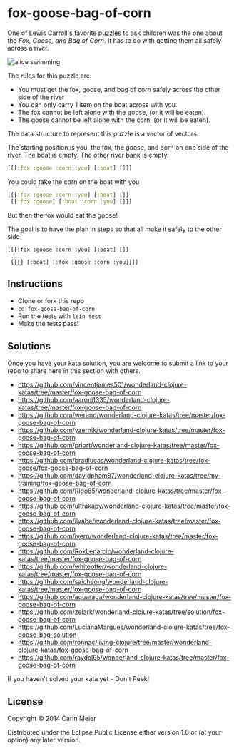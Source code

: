 # fox-goose-bag-of-corn

One of Lewis Carroll's favorite puzzles to ask children was the one
about the _Fox, Goose, and Bag of Corn_.  It has to do with getting
them all safely across a river.

![alice swimming](/images/storytelling.gif)


The rules for this puzzle are:

- You must get the fox, goose, and bag of corn safely across the other side of the river
- You can only carry 1 item on the boat across with you.
- The fox cannot be left alone with the goose, (or it will be eaten).
- The goose cannot be left alone with the corn, (or it will be eaten).

The data structure to represent this puzzle is a vector of vectors.

The starting position is you, the fox, the goose, and corn on one side of the river. The boat is empty. The other river bank is empty.

```clojure
[[[:fox :goose :corn :you] [:boat] []]]
```

You could take the corn on the boat with you

```clojure
[[[:fox :goose :corn :you] [:boat] []]
 [[:fox :goose] [:boat :corn :you] []]]
```

But then the fox would eat the goose!

The goal is to have the plan in steps so that all make it safely to the other side

```
[[[:fox :goose :corn :you] [:boat] []]
 ...
 [[[] [:boat] [:fox :goose :corn :you]]]]
```

## Instructions

- Clone or fork this repo
- `cd fox-goose-bag-of-corn`
- Run the tests with `lein test`
- Make the tests pass!

## Solutions

Once you have your kata solution, you are welcome to submit a link to your repo to share here in this section with others.

* https://github.com/vincentjames501/wonderland-clojure-katas/tree/master/fox-goose-bag-of-corn
* https://github.com/aaronj1335/wonderland-clojure-katas/tree/master/fox-goose-bag-of-corn
* https://github.com/werand/wonderland-clojure-katas/tree/master/fox-goose-bag-of-corn
* https://github.com/yzernik/wonderland-clojure-katas/tree/master/fox-goose-bag-of-corn
* https://github.com/priort/wonderland-clojure-katas/tree/master/fox-goose-bag-of-corn
* https://github.com/bradlucas/wonderland-clojure-katas/tree/fox-goose/fox-goose-bag-of-corn
* https://github.com/davidpham87/wonderland-clojure-katas/tree/my-training/fox-goose-bag-of-corn
* https://github.com/Rigo85/wonderland-clojure-katas/tree/master/fox-goose-bag-of-corn
* https://github.com/ultrakapy/wonderland-clojure-katas/tree/master/fox-goose-bag-of-corn
* https://github.com/ilyabe/wonderland-clojure-katas/tree/master/fox-goose-bag-of-corn
* https://github.com/ivern/wonderland-clojure-katas/tree/master/fox-goose-bag-of-corn
* https://github.com/RokLenarcic/wonderland-clojure-katas/tree/master/fox-goose-bag-of-corn
* https://github.com/whiteotter/wonderland-clojure-katas/tree/master/fox-goose-bag-of-corn
* https://github.com/saicheong/wonderland-clojure-katas/tree/master/fox-goose-bag-of-corn
* https://github.com/aquaraga/wonderland-clojure-katas/tree/master/fox-goose-bag-of-corn
* https://github.com/zelark/wonderland-clojure-katas/tree/solution/fox-goose-bag-of-corn
* https://github.com/LucianaMarques/wonderland-clojure-katas/tree/fox-goose-bag-solution
* https://github.com/ronnac/living-clojure/tree/master/wonderland-clojure-katas/fox-goose-bag-of-corn
* https://github.com/raydel95/wonderland-clojure-katas/tree/master/fox-goose-bag-of-corn

If you haven't solved your kata yet - Don't Peek!

## License

Copyright © 2014 Carin Meier

Distributed under the Eclipse Public License either version 1.0 or (at
your option) any later version.
